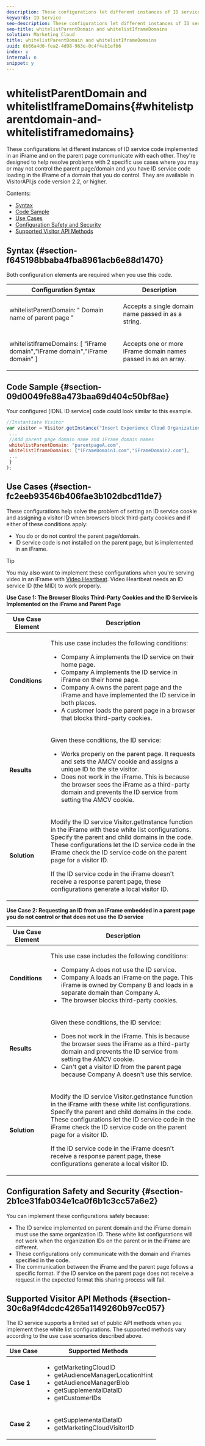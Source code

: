 ```yaml
---
description: These configurations let different instances of ID service code implemented in an iFrame and on the parent page communicate with each other. They're designed to help resolve problems with 2 specific use cases where you may or may not control the parent page/domain and you have ID service code loading in the iFrame of a domain that you do control. They are available in VisitorAPI.js code version 2.2, or higher.
keywords: ID Service
seo-description: These configurations let different instances of ID service code implemented in an iFrame and on the parent page communicate with each other. They're designed to help resolve problems with 2 specific use cases where you may or may not control the parent page/domain and you have ID service code loading in the iFrame of a domain that you do control. They are available in VisitorAPI.js code version 2.2, or higher.
seo-title: whitelistParentDomain and whitelistIframeDomains
solution: Marketing Cloud
title: whitelistParentDomain and whitelistIframeDomains
uuid: 6b66a4d0-fea2-4d98-963e-0c4f4ab1efb6
index: y
internal: n
snippet: y
---
```


# whitelistParentDomain and whitelistIframeDomains{#whitelistparentdomain-and-whitelistiframedomains}

These configurations let different instances of ID service code implemented in an iFrame and on the parent page communicate with each other. They're designed to help resolve problems with 2 specific use cases where you may or may not control the parent page/domain and you have ID service code loading in the iFrame of a domain that you do control. They are available in VisitorAPI.js code version 2.2, or higher.

Contents:

<ul class="simplelist"> 
 <li> <a href="../../mcvid-library/mcvid-function-vars/mcvid-whitelistdomain.md#section-f645198bbaba4fba8961acb6e88d1470" format="dita" scope="local"> Syntax </a> </li> 
 <li> <a href="../../mcvid-library/mcvid-function-vars/mcvid-whitelistdomain.md#section-09d0049fe88a473baa69d404c50bf8ae" format="dita" scope="local"> Code Sample </a> </li> 
 <li> <a href="../../mcvid-library/mcvid-function-vars/mcvid-whitelistdomain.md#section-fc2eeb93546b406fae3b102dbcd11de7" format="dita" scope="local"> Use Cases </a> </li> 
 <li> <a href="../../mcvid-library/mcvid-function-vars/mcvid-whitelistdomain.md#section-2b1ce31fab034e1ca0f6b1c3cc57a6e2" format="dita" scope="local"> Configuration Safety and Security </a> </li> 
 <li> <a href="../../mcvid-library/mcvid-function-vars/mcvid-whitelistdomain.md#section-30c6a9f4dcdc4265a1149260b97cc057" format="dita" scope="local"> Supported Visitor API Methods </a> </li> 
</ul>

## Syntax {#section-f645198bbaba4fba8961acb6e88d1470}

Both configuration elements are required when you use this code.

<table id="table_237108A4D40F4AAC981D0060BA68F881"> 
 <thead> 
  <tr> 
   <th colname="col1" class="entry"> Configuration Syntax </th> 
   <th colname="col2" class="entry"> Description </th> 
  </tr> 
 </thead>
 <tbody> 
  <tr> 
   <td colname="col1"> <p> <span class="codeph"> whitelistParentDomain: " <span class="varname"> Domain name of parent page </span>" </span> </p> </td> 
   <td colname="col2"> <p>Accepts a single domain name passed in as a string. </p> </td> 
  </tr> 
  <tr> 
   <td colname="col1"> <p> <span class="codeph"> whitelistIframeDomains: [ <span class="varname"> "iFrame domain","iFrame domain","iFrame domain" </span>] </span> </p> </td> 
   <td colname="col2"> <p>Accepts one or more iFrame domain names passed in as an array. </p> </td> 
  </tr> 
 </tbody> 
</table>

## Code Sample {#section-09d0049fe88a473baa69d404c50bf8ae}

Your configured [!DNL ID service] code could look similar to this example.

```js
//Instantiate Visitor 
var visitor = Visitor.getInstance("Insert Experience Cloud Organization ID here",{ 
 ... 
 //Add parent page domain name and iFrame domain names 
 whitelistParentDomain: "parentpageA.com", 
 whitelistIframeDomains: ["iFrameDomain1.com","iFrameDomain2.com"], 
 ... 
 } 
);
```

## Use Cases {#section-fc2eeb93546b406fae3b102dbcd11de7}

These configurations help solve the problem of setting an ID service cookie and assigning a visitor ID when browsers block third-party cookies and if either of these conditions apply:

* You do or do not control the parent page/domain. 
* ID service code is not installed on the parent page, but is implemented in an iFrame.

>[!TIP]
>
>You may also want to implement these configurations when you're serving video in an iFrame with [Video Heartbeat](https://marketing.adobe.com/resources/help/en_US/sc/appmeasurement/hbvideo/). Video Heartbeat needs an ID service ID (the MID) to work properly.

**Use Case 1: The Browser Blocks Third-Party Cookies and the ID Service is Implemented on the iFrame and Parent Page**

<table id="table_B479AA96DBE64685A253A6DF98D81B31"> 
 <thead> 
  <tr> 
   <th colname="col1" class="entry"> Use Case Element </th> 
   <th colname="col2" class="entry"> Description </th> 
  </tr> 
 </thead>
 <tbody> 
  <tr> 
   <td colname="col1"> <p> <b>Conditions</b> </p> </td> 
   <td colname="col2"> <p>This use case includes the following conditions: </p> <p> 
     <ul id="ul_DC748846585745B0AB74398D82BDA53A"> 
      <li id="li_6E04CF0B6A204B4D8856656B0C9EF2A5">Company A implements the ID service on their home page. </li> 
      <li id="li_B53AE0F0C69844E7B6C4D3464C57883B">Company A implements the ID service in iFrame on their home page. </li> 
      <li id="li_07E0A6D7BEB140E4B9FB6C7B9629B860">Company A owns the parent page and the iFrame and have implemented the ID service in both places. </li> 
      <li id="li_76967BD69DDB40A8A9C915DADC58AC62">A customer loads the parent page in a browser that blocks third-party cookies. </li> 
     </ul> </p> </td> 
  </tr> 
  <tr> 
   <td colname="col1"> <p> <b>Results</b> </p> </td> 
   <td colname="col2"> <p>Given these conditions, the ID service: </p> <p> 
     <ul id="ul_12356701501E40DFA57903494FFE58F7"> 
      <li id="li_B57EDF1B0762486F95FA6526C047390C">Works properly on the parent page. It requests and sets the AMCV cookie and assigns a unique ID to the site visitor. </li> 
      <li id="li_BA9F42C759E747EAAE14DD3FBB6130A5">Does not work in the iFrame. This is because the browser sees the iFrame as a third-party domain and prevents the ID service from setting the AMCV cookie. </li> 
     </ul> </p> </td> 
  </tr> 
  <tr> 
   <td colname="col1"> <p> <b>Solution</b> </p> </td> 
   <td colname="col2"> <p>Modify the ID service <span class="codeph"> Visitor.getInstance </span> function in the iFrame with these white list configurations. Specify the parent and child domains in the code. These configurations let the ID service code in the iFrame check the ID service code on the parent page for a visitor ID. </p> <p>If the ID service code in the iFrame doesn't receive a response parent page, these configurations generate a local visitor ID. </p> </td> 
  </tr> 
 </tbody> 
</table>

**Use Case 2: Requesting an ID from an iFrame embedded in a parent page you do not control or that does not use the ID service**

<table id="table_1F21710F9D5F493BA6BA5974F2966DF4"> 
 <thead> 
  <tr> 
   <th colname="col1" class="entry"> Use Case Element </th> 
   <th colname="col2" class="entry"> Description </th> 
  </tr> 
 </thead>
 <tbody> 
  <tr> 
   <td colname="col1"> <p> <b>Conditions</b> </p> </td> 
   <td colname="col2"> <p>This use case includes the following conditions: </p> <p> 
     <ul id="ul_356E8FB0B1D14F46A844FE5281967E28"> 
      <li id="li_1285D945361842268B46FB492A3B5AA5">Company A does not use the ID service. </li> 
      <li id="li_880D6D473F8342FF9BB49FCE111FD61A">Company A loads an iFrame on the page. This iFrame is owned by Company B and loads in a separate domain than Company A. </li> 
      <li id="li_7988F0272B094FE0B398006AD4E6F81B">The browser blocks third-party cookies. </li> 
     </ul> </p> </td> 
  </tr> 
  <tr> 
   <td colname="col1"> <p> <b>Results</b> </p> </td> 
   <td colname="col2"> <p>Given these conditions, the ID service: </p> <p> 
     <ul id="ul_A92D90896E5A42C5804AC5CE83E8EB25"> 
      <li id="li_9734EA9C5D9D4F908DE783188C9E5530">Does not work in the iFrame. This is because the browser sees the iFrame as a third-party domain and prevents the ID service from setting the AMCV cookie. </li> 
      <li id="li_3F4BE9048E774902A867D67E5A80674D">Can't get a visitor ID from the parent page because Company A doesn't use this service. </li> 
     </ul> </p> </td> 
  </tr> 
  <tr> 
   <td colname="col1"> <p> <b>Solution</b> </p> </td> 
   <td colname="col2"> <p>Modify the ID service <span class="codeph"> Visitor.getInstance </span> function in the iFrame with these white list configurations. Specify the parent and child domains in the code. These configurations let the ID service code in the iFrame check the ID service code on the parent page for a visitor ID. </p> <p>If the ID service code in the iFrame doesn't receive a response parent page, these configurations generate a local visitor ID. </p> </td> 
  </tr> 
 </tbody> 
</table>

## Configuration Safety and Security {#section-2b1ce31fab034e1ca0f6b1c3cc57a6e2}

You can implement these configurations safely because:

* The ID service implemented on parent domain and the iFrame domain must use the same organization ID. These white list configurations will not work when the organization IDs on the parent or in the iFrame are different. 
* These configurations only communicate with the domain and iFrames specified in the code. 
* The communication between the iFrame and the parent page follows a specific format. If the ID service on the parent page does not receive a request in the expected format this sharing process will fail.

## Supported Visitor API Methods {#section-30c6a9f4dcdc4265a1149260b97cc057}

The ID service supports a limited set of public API methods when you implement these white list configurations. The supported methods vary according to the use case scenarios described above.

<table id="table_0FF9E529FD1C43A8A3B2B0D789C8E83C"> 
 <thead> 
  <tr> 
   <th colname="col1" class="entry"> Use Case </th> 
   <th colname="col2" class="entry"> Supported Methods </th> 
  </tr> 
 </thead>
 <tbody> 
  <tr> 
   <td colname="col1"> <p> <b>Case 1</b> </p> </td> 
   <td colname="col2"> <p> 
     <ul id="ul_99FAC8608F4C4B39805EEAA6297DB771"> 
      <li id="li_B13F6C4119F44F17963794B1E2046B1F"> <span class="codeph"> getMarketingCloudID </span> </li> 
      <li id="li_9C1B5C00A17F467CAB7EFE5F0D040777"> <span class="codeph"> getAudienceManagerLocationHint </span> </li> 
      <li id="li_30D4608F4C3849659FCBA97D88A10F0C"> <span class="codeph"> getAudienceManagerBlob </span> </li> 
      <li id="li_BA359596C80147EEA89CABCE83F123CA"> <span class="codeph"> getSupplementalDataID </span> </li> 
      <li id="li_26774089B6854CD6A3216043B6EEA01B"> <span class="codeph"> getCustomerIDs </span> </li> 
     </ul> </p> </td> 
  </tr> 
  <tr> 
   <td colname="col1"> <p> <b>Case 2</b> </p> </td> 
   <td colname="col2"> <p> 
     <ul id="ul_CCAD7E362E7F4DAB9D5C3E166EEE6BDD"> 
      <li id="li_1F0B006BAD044ECBA5604625DE411E84"> <span class="codeph"> getSupplementalDataID </span> </li> 
      <li id="li_C6022223C8314B9C923202207C7472EA"> <span class="codeph"> getMarketingCloudVisitorID </span> </li> 
     </ul> </p> </td> 
  </tr> 
 </tbody> 
</table>

